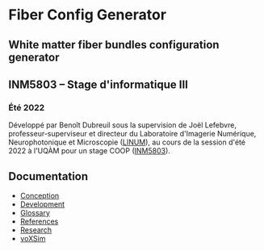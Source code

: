 # Fiber Config Generator

## White matter fiber bundles configuration generator


## INM5803 – Stage d'informatique III

### Été 2022

Développé par Benoît Dubreuil sous la supervision de Joël Lefebvre, professeur-superviseur et directeur du Laboratoire
d'Imagerie Numérique, Neurophotonique et Microscopie ([LINUM](https://linum.info.uqam.ca/)), au cours de la session
d'été 2022 à l'UQÀM pour un stage COOP ([INM5803](https://etudier.uqam.ca/cours?sigle=INM5803)).


## Documentation

- [Conception](doc/conception.md)
- [Development](doc/development.md)
- [Glossary](doc/glossary.md)
- [References](doc/references.md)
- [Research](doc/research.md)
- [voXSim](doc/voxsim.md)

